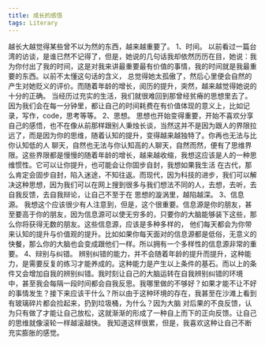 ```yaml
---
title: 成长的感悟
tags: Literary
---
```

越长大越觉得某些曾不以为然的东西，越来越重要了。
1、时间。
以前看过一篇台湾的访谈，是谁已然不记得了，但是，她说的几句话我却依然历历在目，她说：我为你付出了我的时间，这是对我来讲最重要最有价值的事情，我的时间就是我最重要的东西。以前不太懂这句话的含义，
总觉得她太孤傲了，然后心里便会自然的产生对她贬义的评价。而随着年龄的增长，阅历的提升，突然，越来越觉得她说的十分的正确。
当经历过充实的生活，我们就很难回到那曾经贫瘠的思想里去了。
因为我们会在每一分钟里，都让自己的时间耗费在有价值体现的意义上，比如记录，写作，code，思考等等。
2、思想。
思想也开始变得重要，开始不喜欢分享自己的感悟，也不在像从前那样跟别人秉烛长谈，当然这并不是因为跟人的界限拉远了，而是因为你的思维，随着认知的提升，变得越来越独特了。你再也无法与比你认知低的人
聊天，自然也无法与你认知高的人聊天，自然而然，便有了思维界限。这些界限都是慢慢的随着年龄的增长，越来越收缩，我想这应该是人的一种思维惯性。它可以让你提升，也可能会让你固步自封，我想如果我生活
在古代，那么肯定会固步自封，陷入迷途，不知往返。而现代，因为科技的进步，我们可以解决这种思想，因为我们可以在网上搜到很多与我们想法不同的人，去想，去听，去自我反馈，去自我辩论，让自己不至于在
思想的漩涡里，越陷越深。
3、信息源。
我想这个应该很少有人注意到，但是，这个很重要。信息源是你的朋友，甚至要高于你的朋友，因为信息源可以使无穷多的，只要你的大脑能够装下这些，那么你将获得无数的朋友。这些信息源，应该是多种多样的，
他们每天都会为你带来认知的提升与价值观的提升。比如如果你每天面对的信息源都是低俗，无意义的快餐，那么你的大脑也会变成跟他们一样。所以拥有一个多样性的信息源非常的重要。
4、辩别与纠错。
辨别纠错的能力，并不会随着年龄的提升而提升，这种能力，是需要反复的练习才能养成的。这种能力是产生以上条件的基石。而以上的条件又会增加自我的辨别纠错。我时刻让自己的大脑运转在自我辨别纠错的环境
中，甚至我会每隔一段时间都会自我反思。我哪里做的不够好？如果才能不让不好的事情发生？接下来应该干什么？所以由于这种环境的存在，我甚至在沙滩上看到有玻璃碎片都会捡起来，扔到垃圾桶，为什么？因为大脑
对后果的不良反馈，认为只有做了才能让自己放松，这就渐渐的形成了一种自上而下的正向反馈。让自己的思维就像滚轮一样越滚越快。
我知道这样很累，但是，我喜欢这种让自己不断充实膨胀的感觉。
